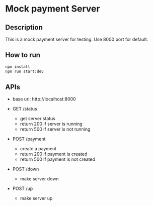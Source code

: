 # Mock payment Server

## Description

This is a mock payment server for testing.
Use 8000 port for default.

## How to run

```bash
npm install
npm run start:dev
```

## APIs

- base url: http://localhost:8000

- GET /status  
  - get server status
  - return 200 if server is running
  - return 500 if server is not running
- POST /payment
  - create a payment
  - return 200 if payment is created
  - return 500 if payment is not created
- POST /down
  - make server down
- POST /up
  - make server up
